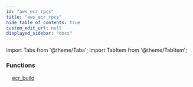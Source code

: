 ```yaml
---
id: "aws_ecr_rpcs"
title: "aws_ecr_rpcs"
hide_table_of_contents: true
custom_edit_url: null
displayed_sidebar: "docs"
---
```


import Tabs from '@theme/Tabs';
import TabItem from '@theme/TabItem';

<Tabs queryString="view">
  <TabItem value="components" label="Components" default>

### Functions
    [ecr_build](../../aws/tables/aws_ecr_rpcs_build.EcrBuildRpc)

</TabItem>
  <TabItem value="code-examples" label="Code examples">

</TabItem>
</Tabs>
